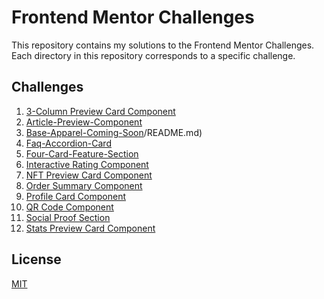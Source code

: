 # Frontend Mentor Challenges

This repository contains my solutions to the Frontend Mentor Challenges. Each directory in this repository corresponds to a specific challenge.

## Challenges
1. [3-Column Preview Card Component](3-column-preview-card-component/README.md)
2. [Article-Preview-Component](article-preview-component/README.md)
2. [Base-Apparel-Coming-Soon](base-apparel-coming-soon)/README.md)
3. [Faq-Accordion-Card](faq-accordion-card/README.md)
4. [Four-Card-Feature-Section](four-card-feature-section/README.md)
5. [Interactive Rating Component](interactive-rating-component/README.md)
6. [NFT Preview Card Component](nft-preview-card-component/README.md)
7. [Order Summary Component](order-summary-component/README.md)
8. [Profile Card Component](profile-card-component/README.md)
9. [QR Code Component](qr-code-component/README.md)
10. [Social Proof Section](social-proof-section/README.md)
11. [Stats Preview Card Component](stats-preview-card-component/README.md)

## License
[MIT](https://choosealicense.com/licenses/mit/)
